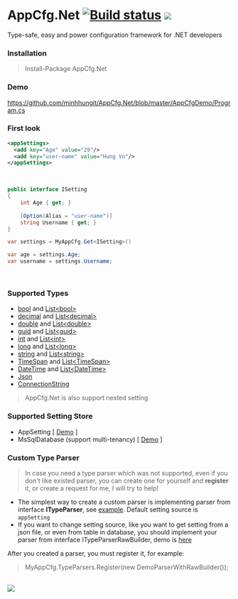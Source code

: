 # AppCfg.Net [![Build status](https://ci.appveyor.com/api/projects/status/8ifb08lenlmbdf0p?svg=true)](https://ci.appveyor.com/project/minhhungit/appcfg) <a href="https://www.nuget.org/packages/AppCfg.Net/"><img src="https://img.shields.io/nuget/v/AppCfg.Net.svg?style=flat" /> </a>

Type-safe, easy and power configuration framework for .NET developers

### Installation
> Install-Package AppCfg.Net

### Demo 
<a href="https://github.com/minhhungit/AppCfg.Net/blob/master/AppCfgDemo/Program.cs">https://github.com/minhhungit/AppCfg.Net/blob/master/AppCfgDemo/Program.cs</a>
<br />

### First look

```xml
<appSettings>
  <add key="Age" value="29"/>
  <add key="user-name" value="Hung Vo"/>
</appSettings>
```
<br />

```csharp
public interface ISetting
{
    int Age { get; }
	
    [Option(Alias = "user-name")] 
    string Username { get; }
}

var settings = MyAppCfg.Get<ISetting>()

var age = settings.Age;
var username = settings.Username;

```
<br />

### Supported Types
- <a href="https://github.com/minhhungit/AppCfg.Net/blob/master/AppCfg/TypeParsers/BooleanParser.cs" target="_blank">bool</a> and <a href="https://github.com/minhhungit/AppCfg.Net/blob/master/AppCfg/TypeParsers/ListBooleanParser.cs" target="_blank">List&#60;bool&#62;</a>
- <a href="https://github.com/minhhungit/AppCfg.Net/blob/master/AppCfg/TypeParsers/DecimalParser.cs" target="_blank">decimal</a> and <a href="https://github.com/minhhungit/AppCfg.Net/blob/master/AppCfg/TypeParsers/ListDecimalParser.cs" target="_blank">List&#60;decimal&#62;</a>
- <a href="https://github.com/minhhungit/AppCfg.Net/blob/master/AppCfg/TypeParsers/DoubleParser.cs" target="_blank">double</a> and <a href="https://github.com/minhhungit/AppCfg.Net/blob/master/AppCfg/TypeParsers/ListDoubleParser.cs" target="_blank">List&#60;double&#62;</a>
- <a href="https://github.com/minhhungit/AppCfg.Net/blob/master/AppCfg/TypeParsers/GuidParser.cs" target="_blank">guid</a> and <a href="https://github.com/minhhungit/AppCfg.Net/blob/master/AppCfg/TypeParsers/ListGuidParser.cs" target="_blank">List&#60;guid&#62;</a>
- <a href="https://github.com/minhhungit/AppCfg.Net/blob/master/AppCfg/TypeParsers/IntParser.cs" target="_blank">int</a> and <a href="https://github.com/minhhungit/AppCfg.Net/blob/master/AppCfg/TypeParsers/ListIntParser.cs" target="_blank">List&#60;int&#62;</a>
- <a href="https://github.com/minhhungit/AppCfg.Net/blob/master/AppCfg/TypeParsers/LongParser.cs" target="_blank">long</a> and <a href="https://github.com/minhhungit/AppCfg.Net/blob/master/AppCfg/TypeParsers/ListLongParser.cs" target="_blank">List&#60;long&#62;</a>
- <a href="https://github.com/minhhungit/AppCfg.Net/blob/master/AppCfg/TypeParsers/StringParser.cs" target="_blank">string</a> and <a href="https://github.com/minhhungit/AppCfg.Net/blob/master/AppCfg/TypeParsers/ListStringParser.cs" target="_blank">List&#60;string&#62;</a>
- <a href="https://github.com/minhhungit/AppCfg.Net/blob/master/AppCfg/TypeParsers/TimeSpanParser.cs" target="_blank">TimeSpan</a> and <a href="https://github.com/minhhungit/AppCfg.Net/blob/master/AppCfg/TypeParsers/ListTimespanParser.cs" target="_blank">List&#60;TimeSpan&#62;</a>
- <a href="https://github.com/minhhungit/AppCfg.Net/blob/master/AppCfg/TypeParsers/DateTimeParser.cs" target="_blank">DateTime</a> and <a href="https://github.com/minhhungit/AppCfg.Net/blob/master/AppCfg/TypeParsers/ListDateTimeParser.cs" target="_blank">List&#60;DateTime&#62;</a>
- <a href="https://github.com/minhhungit/AppCfg.Net/blob/master/AppCfg/TypeParsers/JsonParser.cs" target="_blank">Json</a>
- <a href="https://github.com/minhhungit/AppCfg.Net/blob/master/AppCfg/TypeParsers/ConnectionStringParser.cs" target="_blank">ConnectionString</a>

> AppCfg.Net is also support nested setting

### Supported Setting Store
- AppSetting [ <a href="https://github.com/minhhungit/AppCfg.Net/tree/master/AppCfgDemo" target="_blank">Demo</a> ]
- MsSqlDatabase (support multi-tenancy) [ <a href="https://github.com/minhhungit/AppCfg.Net/tree/master/AppCfgDemoMssql" target="_blank">Demo</a> ]

### Custom Type Parser
> In case you need a type parser which was not supported, even if you don't like existed parser, you can create one for yourself and **register** it, or create a request for me, I will try to help!

- The simplest way to create a custom parser is implementing parser from interface **ITypeParser**, see <a href="https://github.com/minhhungit/AppCfg.Net/blob/master/AppCfg/TypeParsers/IntParser.cs" target="_blank">example</a>. 
Default setting source is `appSetting`
- If you want to change setting source, like you want to get setting from a json file, or even from table in database, you should implement your parser from interface ITypeParserRawBuilder, demo is <a href="https://github.com/minhhungit/AppCfg.Net/blob/master/AppCfgDemo/CustomParsers/DemoParserWithRawBuilder.cs" target="_blank">here</a>

After you created a parser, you must register it, for example:
> MyAppCfg.TypeParsers.Register(new DemoParserWithRawBuilder<JsonPerson>());

<br />

<img src="https://raw.githubusercontent.com/minhhungit/AppCfg/master/wiki/images/demo.png" />

